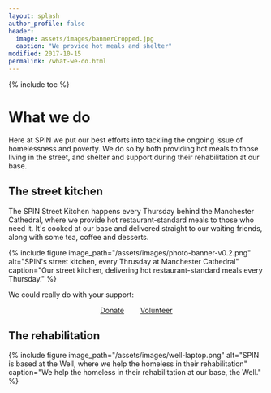 ```yaml
---
layout: splash
author_profile: false
header:
  image: assets/images/bannerCropped.jpg
  caption: "We provide hot meals and shelter"
modified: 2017-10-15
permalink: /what-we-do.html
---
```


{% include toc %}

# What we do

Here at SPIN we put our best efforts into tackling the ongoing issue of homelessness and poverty. We do so by both providing hot meals to those living in the street, and shelter and support during their rehabilitation at our base.

## The street kitchen

The SPIN Street Kitchen happens every Thursday behind the Manchester Cathedral, where we provide hot restaurant-standard meals to those who need it. It's cooked at our base and delivered straight to our waiting friends, along with some tea, coffee and desserts. 

{% include figure image_path="/assets/images/photo-banner-v0.2.png" alt="SPIN's street kitchen, every Thrusday at Manchester Cathedral" caption="Our street kitchen, delivering hot restaurant-standard meals every Thursday." %}

We could really do with your support:

<div style="text-align: center;">
	<a href="#" style="margin-left: 1em; margin-right: 1em;" class="btn btn--primary btn--large">Donate</a>
	<a href="#"	style="margin-left: 1em; margin-right: 1em;" class="btn btn--primary btn--large">Volunteer</a>
</div>

## The rehabilitation

{% include figure image_path="/assets/images/well-laptop.png" alt="SPIN is based at the Well, where we help the homeless in their rehabilitation" caption="We help the homeless in their rehabilitation at our base, the Well." %}